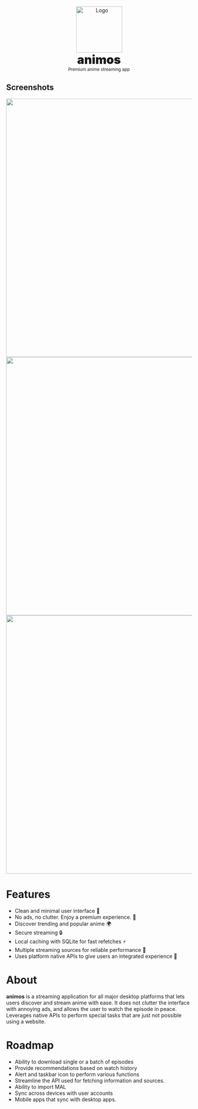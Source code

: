 <div style="text-align: center; margin-top: 100px">
    <img src="https://github.com/Nectres/animos/blob/master/build/icons/512x512.png?raw=true" alt="Logo" width="125px"  /> <br/>
    <span style="text-align:center; font-size: xx-large; font-weight: 900"> animos </span> <br/>
    <small> Premium anime streaming app </small>
</div>

## Screenshots
<div style="text-align:center">
<img src="https://ik.imagekit.io/u8heu9jhq/homepage?ik-sdk-version=javascript-1.4.3&updatedAt=1668226605539" width="700px"/>
<img src="https://ik.imagekit.io/u8heu9jhq/anime_info?ik-sdk-version=javascript-1.4.3&updatedAt=1668226605539" width="700px"/>
<img src="https://ik.imagekit.io/u8heu9jhq/episode?ik-sdk-version=javascript-1.4.3&updatedAt=1668226605539" width="700px"/>

</div>


# Features

- Clean and minimal user interface 🌟
- No ads, no clutter. Enjoy a premium experience. 🛑
- Discover trending and popular anime 🌍
- Secure streaming 🔒
- Local caching with SQLite for fast refetches ⚡
- Multiple streaming sources for reliable performance 🐳
- Uses platform native APIs to give users an integrated experience 🤝


# About
 <b>animos</b> is a streaming application for all major desktop platforms that lets users discover and stream anime with ease.
 It does not clutter the interface with annoying ads, and allows the user to watch the episode in peace. Leverages native APIs to perform special tasks that are just not possible using a website.


# Roadmap
- Ability to download single or a batch of episodes
- Provide recommendations based on watch history
- Alert and taskbar icon to perform various functions
- Streamline the API used for fetching information and sources.
- Ability to import MAL
- Sync across devices with user accounts
- Mobile apps that sync with desktop apps.
